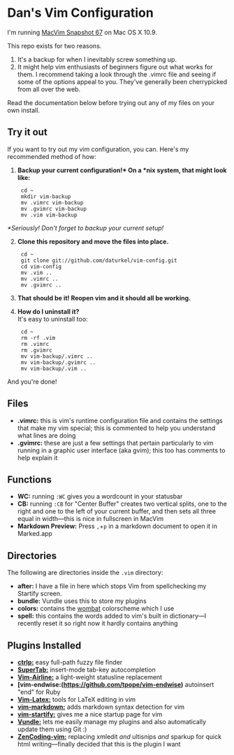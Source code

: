 Dan's Vim Configuration
=======================

I'm running [MacVim Snapshot 67](http://code.google.com/p/macvim/) on Mac OS X 10.9.

This repo exists for two reasons.

1. It's a backup for when I inevitably screw something up.
2. It might help vim enthusiasts of beginners figure out what works for them. I recommend taking a look through the .vimrc file and seeing if some of the options appeal to you. They've generally been cherrypicked from all over the web. 

Read the documentation below before trying out any of my files on your own install.

Try it out
----------
If you want to try out my vim configuration, you can. Here's my recommended method of how:

1. __Backup your current configuration!* On a *nix system, that might look like:__
   
        cd ~
        mkdir vim-backup
        mv .vimrc vim-backup
        mv .gvimrc vim-backup
        mv .vim vim-backup
 _*Seriously! Don't forget to backup your current setup!_

2. __Clone this repository and move the files into place.__ 

        cd ~
        git clone git://github.com/daturkel/vim-config.git
        cd vim-config
        mv .vim ..
        mv .vimrc ..
        mv .gvimrc ..

3. __That should be it! Reopen vim and it should all be working.__  
4. __How do I uninstall it?__  
 It's easy to uninstall too:

        cd ~
        rm -rf .vim
        rm .vimrc
        rm .gvimrc
        mv vim-backup/.vimrc ..
        mv vim-backup/.gvimrc ..
        mv vim-backup/.vim ..
And you're done!

Files
-----
- **.vimrc:** this is vim's runtime configuration file and contains the settings that make my vim special; this is commented to help you understand what lines are doing
- **.gvimrc:** these are just a few settings that pertain particularly to vim running in a graphic user interface (aka gvim); this too has comments to help explain it  

Functions
---------
- **WC:** running `:WC` gives you a wordcount in your statusbar
- **CB:** running `:CB` for "Center Buffer" creates two vertical splits, one to the right and one to the left of your current buffer, and then sets all three equal in width—this is nice in fullscreen in MacVim
- **Markdown Preview:** Press `,`+`p` in a markdown document to open it in Marked.app

Directories
-----------
The following are directories inside the `.vim` directory:

- **after:** I have a file in here which stops Vim from spellchecking my Startify screen.
- **bundle:** Vundle uses this to store my plugins
- **colors:** contains the [wombat](http://dengmao.wordpress.com/2007/01/22/vim-color-scheme-wombat/) colorscheme which I use
- **spell:** this contains the words added to vim's built in dictionary—I recently reset it so right now it hardly contains anything

Plugins Installed
-----------------
- **[ctrlp:](http://kien.github.com/ctrlp.vim/)** easy full-path fuzzy file finder
- **[SuperTab:](http://www.vim.org/scripts/script.php?script_id=1643)** insert-mode tab-key autocompletion
- **[Vim-Airline:](https://github.com/bling/vim-airline)** a light-weight statusline replacement
- **[vim-endwise:(https://github.com/tpope/vim-endwise)** autoinsert "end" for Ruby
- **[Vim-Latex:](http://vim-latex.sourceforge.net/)** tools for LaTeX editing in vim
- **[vim-markdown:](https://github.com/tpope/vim-markdown)** adds markdown syntax detection for vim
- **[vim-startify:](https://github.com/mhinz/vim-startify)** gives me a nice startup page for vim
- **[Vundle:](https://github.com/gmarik/vundle)** lets me easily manage my plugins and also automatically update them using Git :)
- **[ZenCoding-vim:](https://github.com/mattn/zencoding-vim)** replacing xmledit *and* ultisnips *and* sparkup for quick html writing—finally decided that this is the plugin I want

